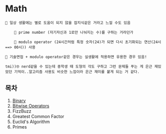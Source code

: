 # Math

```
🤔 일상 생활에는 별로 도움이 되지 않을 잡지식같은 거라고 느낄 수도 있음

    🤔 prime number (자기자신과 1로만 나눠지는 수)를 구하는 거라던가

    🤔 modulo operator (24시간처럼 특정 숫자(24)가 되면 다시 초기화되는 연산(24시 ==> 00시)) 사용

🤔 기술면접 + modulo operator같은 경우는 실생활에 적용하면 유용한 경우 있음!

tmi))🤓 nerd같을 수 있는데 중학생 때 도형의 각도 구하고 그런 문제들 푸는 게 은근 재밌었던 기억이..알고리즘 사용도 비슷한 느낌이라 은근 재미를 붙게 되는 거 같다.

```

## 목차

1. [Binary](https://github.com/Pyotato/data_structure_algorithms_study/tree/master/6_Math/1_Binary)
2. [Bitwise Operators](https://github.com/Pyotato/data_structure_algorithms_study/tree/master/6_Math/2_Bitwise_Operators)
3. FizzBuzz
4. Greatest Common Factor
5. Euclid's Algorithm
6. Primes
